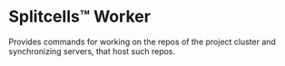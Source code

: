 # Splitcells™ Worker

Provides commands for working on the repos of the project cluster and synchronizing servers,
that host such repos.